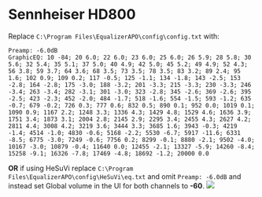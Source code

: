 # Sennheiser HD800
Replace `C:\Program Files\EqualizerAPO\config\config.txt` with:
```
Preamp: -6.0dB
GraphicEQ: 10 -84; 20 6.0; 22 6.0; 23 6.0; 25 6.0; 26 5.9; 28 5.8; 30 5.6; 32 5.4; 35 5.1; 37 5.0; 40 4.9; 42 5.0; 45 5.2; 49 4.9; 52 4.3; 56 3.8; 59 3.7; 64 3.6; 68 3.5; 73 3.5; 78 3.5; 83 3.2; 89 2.4; 95 1.6; 102 0.9; 109 0.2; 117 -0.5; 125 -1.1; 134 -1.8; 143 -2.5; 153 -2.8; 164 -2.8; 175 -3.0; 188 -3.2; 201 -3.3; 215 -3.3; 230 -3.3; 246 -3.4; 263 -3.4; 282 -3.1; 301 -3.0; 323 -2.8; 345 -2.6; 369 -2.6; 395 -2.5; 423 -2.3; 452 -2.0; 484 -1.7; 518 -1.6; 554 -1.5; 593 -1.2; 635 -0.7; 679 -0.2; 726 0.3; 777 0.6; 832 0.5; 890 0.1; 952 0.0; 1019 0.1; 1090 0.9; 1167 2.2; 1248 3.3; 1336 4.3; 1429 4.8; 1529 4.6; 1636 3.9; 1751 3.4; 1873 3.1; 2004 2.8; 2145 2.9; 2295 3.4; 2455 4.3; 2627 4.2; 2811 4.4; 3008 4.2; 3219 3.6; 3444 3.3; 3685 1.6; 3943 -0.3; 4219 -1.4; 4514 -1.0; 4830 -0.6; 5168 -2.2; 5530 -6.7; 5917 -11.6; 6331 -8.5; 6775 -3.0; 7249 -0.6; 7756 0.2; 8299 -0.1; 8880 -2.1; 9502 -4.0; 10167 -3.0; 10879 -0.4; 11640 0.0; 12455 -2.1; 13327 -5.9; 14260 -8.4; 15258 -9.1; 16326 -7.8; 17469 -4.8; 18692 -1.2; 20000 0.0
```
**OR** if using HeSuVi replace `C:\Program Files\EqualizerAPO\config\HeSuVi\eq.txt` and omit `Preamp: -6.0dB` and instead set Global volume in the UI for both channels to **-60**.
![](https://raw.githubusercontent.com/jaakkopasanen/AutoEq/master/results/Sonoma%20Model%20One/headphoncecom/onear/Sennheiser%20HD800/Sennheiser%20HD800.png)